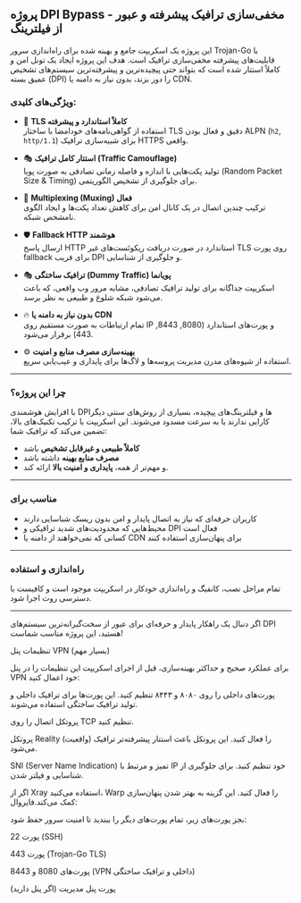 ## پروژه DPI Bypass - مخفی‌سازی ترافیک پیشرفته و عبور از فیلترینگ

این پروژه یک اسکریپت جامع و بهینه شده برای راه‌اندازی سرور Trojan-Go با قابلیت‌های پیشرفته مخفی‌سازی ترافیک است. هدف این پروژه ایجاد یک تونل امن و کاملاً استتار شده است که بتواند حتی پیچیده‌ترین و پیشرفته‌ترین سیستم‌های تشخیص عمیق بسته (DPI) را دور بزند، بدون نیاز به دامنه یا CDN.

### ویژگی‌های کلیدی:

- 🔐 **TLS کاملاً استاندارد و پیشرفته**  
  استفاده از گواهی‌نامه‌های خودامضا با ساختار TLS دقیق و فعال بودن ALPN (`h2`, `http/1.1`) برای شبیه‌سازی ترافیک HTTPS واقعی.

- 🎭 **استتار کامل ترافیک (Traffic Camouflage)**  
  تولید پکت‌هایی با اندازه و فاصله زمانی تصادفی به صورت پویا (Random Packet Size & Timing) برای جلوگیری از تشخیص الگوریتمی.

- 🔄 **Multiplexing (Muxing) فعال**  
  ترکیب چندین اتصال در یک کانال امن برای کاهش تعداد پکت‌ها و ایجاد الگوی نامشخص شبکه.

- 🛡️ **Fallback HTTP هوشمند**  
  ارسال پاسخ HTTP استاندارد در صورت دریافت ریکوئست‌های غیر TLS روی پورت fallback برای فریب DPI و جلوگیری از شناسایی.

- 🎭 **ترافیک ساختگی (Dummy Traffic) پویانما**  
  اسکریپت جداگانه برای تولید ترافیک تصادفی، مشابه مرور وب واقعی، که باعث می‌شود شبکه شلوغ و طبیعی به نظر برسد.

- 🔥 **بدون نیاز به دامنه یا CDN**  
  تمام ارتباطات به صورت مستقیم روی IP و پورت‌های استاندارد (8080, 8443, 443) برقرار می‌شود.

- ⚙️ **بهینه‌سازی مصرف منابع و امنیت**  
  استفاده از شیوه‌های مدرن مدیریت پروسه‌ها و لاگ‌ها برای پایداری و عیب‌یابی سریع.

---

### چرا این پروژه؟

با افزایش هوشمندی DPIها و فیلترینگ‌های پیچیده، بسیاری از روش‌های سنتی دیگر کارایی ندارند یا به سرعت مسدود می‌شوند. این اسکریپت با ترکیب تکنیک‌های بالا، تضمین می‌کند که ترافیک شما:

- **کاملاً طبیعی و غیرقابل تشخیص** باشد  
- **مصرف منابع بهینه** داشته باشد  
- و مهم‌تر از همه، **پایداری و امنیت بالا** ارائه کند.

---

### مناسب برای

- کاربران حرفه‌ای که نیاز به اتصال پایدار و امن بدون ریسک شناسایی دارند  
- محیط‌هایی که محدودیت‌های شدید ترافیکی و DPI فعال است  
- کسانی که نمی‌خواهند از دامنه یا CDN برای پنهان‌سازی استفاده کنند

---

### راه‌اندازی و استفاده

تمام مراحل نصب، کانفیگ و راه‌اندازی خودکار در اسکریپت موجود است و کافیست با دسترسی روت اجرا شود.

---

اگر دنبال یک راهکار پایدار و حرفه‌ای برای عبور از سخت‌گیرانه‌ترین سیستم‌های DPI هستید، این پروژه مناسب شماست!


تنظیمات پنل VPN (بسیار مهم)

برای عملکرد صحیح و حداکثر بهینه‌سازی، قبل از اجرای اسکریپت این تنظیمات را در پنل VPN خود اعمال کنید:

پورت‌های داخلی را روی ۸۰۸۰ و ۸۴۴۳ تنظیم کنید.
این پورت‌ها برای ترافیک داخلی و تولید ترافیک ساختگی استفاده می‌شوند.

پروتکل اتصال را روی TCP تنظیم کنید.

پروتکل Reality (واقعیت) را فعال کنید.
این پروتکل باعث استتار پیشرفته‌تر ترافیک می‌شود.

SNI (Server Name Indication) تمیز و مرتبط با IP خود تنظیم کنید.
برای جلوگیری از شناسایی و فیلتر شدن.

اگر از Xray استفاده می‌کنید، Warp را فعال کنید.
این گزینه به بهتر شدن پنهان‌سازی کمک می‌کند.فایروال:

بجز پورت‌های زیر، تمام پورت‌های دیگر را ببندید تا امنیت سرور حفظ شود:

پورت 22 (SSH)

پورت 443 (Trojan-Go TLS)

پورت‌های 8080 و 8443 (VPN داخلی و ترافیک ساختگی)

پورت پنل مدیریت (اگر پنل دارید)


